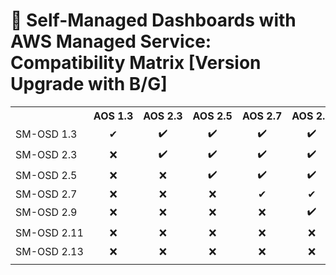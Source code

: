 # 🎯 Self-Managed Dashboards with AWS Managed Service: Compatibility Matrix [Version Upgrade with B/G]

<table>
  <tr>
    <th nowrap="nowrap"></th>    
    <th nowrap="nowrap" align="center" title="">AOS 1.3</th>
    <th nowrap="nowrap" align="center" title="">AOS 2.3</th>
    <th nowrap="nowrap" align="center" title="">AOS 2.5</th>
    <th nowrap="nowrap" align="center" title="">AOS 2.7</th>
    <th nowrap="nowrap" align="center" title="">AOS 2.9</th>
    <th nowrap="nowrap" align="center" title="">AOS 2.11</th>
  </tr>  
  <tr>
    <td nowrap="nowrap"> SM-OSD 1.3 </td>    
    <td nowrap="nowrap" align="center" data-plugin=>✔</td>
    <td nowrap="nowrap" align="center" data-plugin=>✔️</td>
    <td nowrap="nowrap" align="center" data-plugin=>✔️</td>
    <td nowrap="nowrap" align="center" data-plugin=>✔️</td>
    <td nowrap="nowrap" align="center" data-plugin=>✔️</td>
    <td nowrap="nowrap" align="center" data-plugin=>✔️</td>
  </tr>
  <tr>
    <td nowrap="nowrap"> SM-OSD 2.3 </td>    
    <td nowrap="nowrap" align="center" data-plugin=>❌</td>
    <td nowrap="nowrap" align="center" data-plugin=>✔️</td>
    <td nowrap="nowrap" align="center" data-plugin=>✔️</td>
    <td nowrap="nowrap" align="center" data-plugin=>✔️</td>
    <td nowrap="nowrap" align="center" data-plugin=>✔️</td>
    <td nowrap="nowrap" align="center" data-plugin=>✔️</td>
  </tr>
  <tr>
    <td nowrap="nowrap"> SM-OSD 2.5 </td>    
    <td nowrap="nowrap" align="center" data-plugin=>❌</td>
    <td nowrap="nowrap" align="center" data-plugin=>❌</td>
    <td nowrap="nowrap" align="center" data-plugin=>✔️</td>
    <td nowrap="nowrap" align="center" data-plugin=>✔️</td>
    <td nowrap="nowrap" align="center" data-plugin=>✔️</td>
    <td nowrap="nowrap" align="center" data-plugin=>✔️</td>
  </tr>
  <tr>
    <td nowrap="nowrap"> SM-OSD 2.7 </td>    
    <td nowrap="nowrap" align="center" data-plugin=>❌</td>
    <td nowrap="nowrap" align="center" data-plugin=>❌</td>
    <td nowrap="nowrap" align="center" data-plugin=>❌</td>
    <td nowrap="nowrap" align="center" data-plugin=>✔</td>
    <td nowrap="nowrap" align="center" data-plugin=>✔</td>
    <td nowrap="nowrap" align="center" data-plugin=>✔</td>
  </tr>
  <tr>
    <td nowrap="nowrap"> SM-OSD 2.9 </td>    
    <td nowrap="nowrap" align="center" data-plugin=>❌</td>
    <td nowrap="nowrap" align="center" data-plugin=>❌</td>
    <td nowrap="nowrap" align="center" data-plugin=>❌</td>
    <td nowrap="nowrap" align="center" data-plugin=>❌</td>
    <td nowrap="nowrap" align="center" data-plugin=>✔️</td>
    <td nowrap="nowrap" align="center" data-plugin=>✔️</td>
  </tr>
  <tr>
    <td nowrap="nowrap"> SM-OSD 2.11 </td>    
    <td nowrap="nowrap" align="center" data-plugin=>❌</td>
    <td nowrap="nowrap" align="center" data-plugin=>❌</td>
    <td nowrap="nowrap" align="center" data-plugin=>❌</td>
    <td nowrap="nowrap" align="center" data-plugin=>❌</td>
    <td nowrap="nowrap" align="center" data-plugin=>❌</td>
    <td nowrap="nowrap" align="center" data-plugin=>✔️</td>
  </tr>
    <tr>
    <td nowrap="nowrap"> SM-OSD 2.13 </td>    
    <td nowrap="nowrap" align="center" data-plugin=>❌</td>
    <td nowrap="nowrap" align="center" data-plugin=>❌</td>
    <td nowrap="nowrap" align="center" data-plugin=>❌</td>
    <td nowrap="nowrap" align="center" data-plugin=>❌</td>
    <td nowrap="nowrap" align="center" data-plugin=>❌</td>
    <td nowrap="nowrap" align="center" data-plugin=>❌</td>
  </tr>
  <tr>
    <td colspan="100"></td>
  </tr>
</table>
